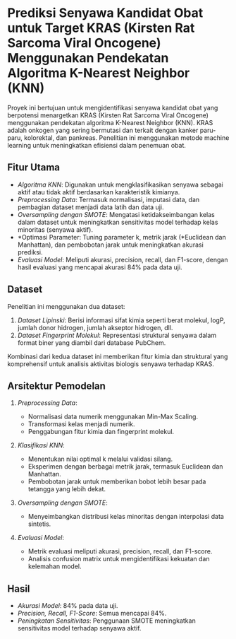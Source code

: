# Prediksi Senyawa Kandidat Obat untuk Target KRAS (Kirsten Rat Sarcoma Viral Oncogene) Menggunakan Pendekatan Algoritma K-Nearest Neighbor (KNN)

Proyek ini bertujuan untuk mengidentifikasi senyawa kandidat obat yang berpotensi menargetkan KRAS (Kirsten Rat Sarcoma Viral Oncogene) menggunakan pendekatan algoritma K-Nearest Neighbor (KNN). KRAS adalah onkogen yang sering bermutasi dan terkait dengan kanker paru-paru, kolorektal, dan pankreas. Penelitian ini menggunakan metode machine learning untuk meningkatkan efisiensi dalam penemuan obat.

## Fitur Utama
- *Algoritma KNN*: Digunakan untuk mengklasifikasikan senyawa sebagai aktif atau tidak aktif berdasarkan karakteristik kimianya.
- *Preprocessing Data*: Termasuk normalisasi, imputasi data, dan pembagian dataset menjadi data latih dan data uji.
- *Oversampling dengan SMOTE*: Mengatasi ketidakseimbangan kelas dalam dataset untuk meningkatkan sensitivitas model terhadap kelas minoritas (senyawa aktif).
- *Optimasi Parameter: Tuning parameter k, metrik jarak (*Euclidean dan Manhattan), dan pembobotan jarak untuk meningkatkan akurasi prediksi.
- *Evaluasi Model*: Meliputi akurasi, precision, recall, dan F1-score, dengan hasil evaluasi yang mencapai akurasi 84% pada data uji.

## Dataset
Penelitian ini menggunakan dua dataset:
1. *Dataset Lipinski*: Berisi informasi sifat kimia seperti berat molekul, logP, jumlah donor hidrogen, jumlah akseptor hidrogen, dll.
2. *Dataset Fingerprint Molekul*: Representasi struktural senyawa dalam format biner yang diambil dari database PubChem.

Kombinasi dari kedua dataset ini memberikan fitur kimia dan struktural yang komprehensif untuk analisis aktivitas biologis senyawa terhadap KRAS.

## Arsitektur Pemodelan
1. *Preprocessing Data*:
   - Normalisasi data numerik menggunakan Min-Max Scaling.
   - Transformasi kelas menjadi numerik.
   - Penggabungan fitur kimia dan fingerprint molekul.

2. *Klasifikasi KNN*:
   - Menentukan nilai optimal k melalui validasi silang.
   - Eksperimen dengan berbagai metrik jarak, termasuk Euclidean dan Manhattan.
   - Pembobotan jarak untuk memberikan bobot lebih besar pada tetangga yang lebih dekat.

3. *Oversampling dengan SMOTE*:
   - Menyeimbangkan distribusi kelas minoritas dengan interpolasi data sintetis.

4. *Evaluasi Model*:
   - Metrik evaluasi meliputi akurasi, precision, recall, dan F1-score.
   - Analisis confusion matrix untuk mengidentifikasi kekuatan dan kelemahan model.

## Hasil
- *Akurasi Model*: 84% pada data uji.
- *Precision, Recall, F1-Score*: Semua mencapai 84%.
- *Peningkatan Sensitivitas*: Penggunaan SMOTE meningkatkan sensitivitas model terhadap senyawa aktif.
